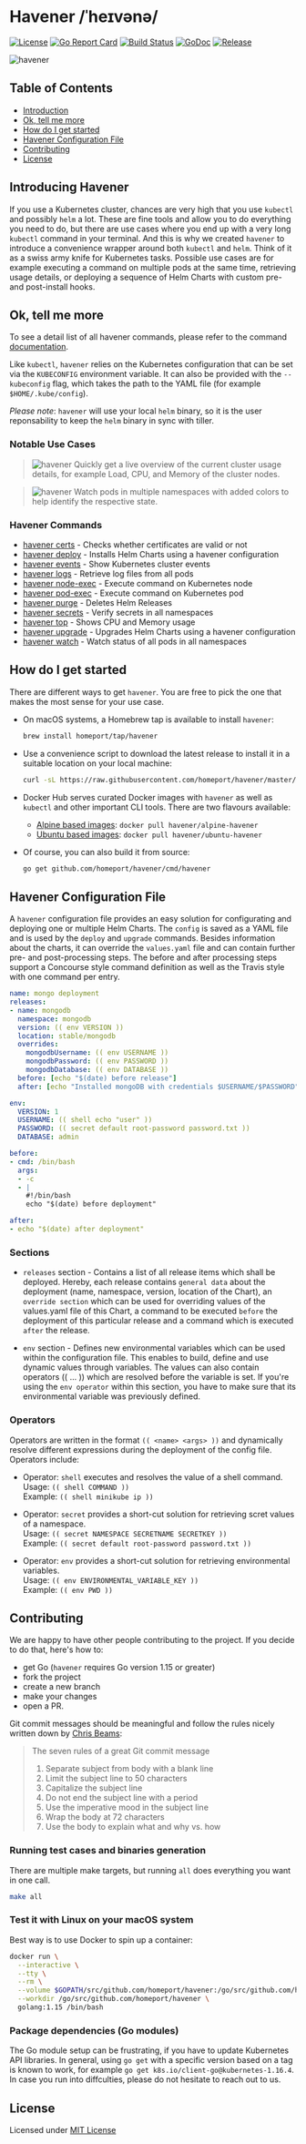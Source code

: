 # Havener /ˈheɪvənə/

[![License](https://img.shields.io/github/license/homeport/havener.svg)](https://github.com/homeport/havener/blob/master/LICENSE)
[![Go Report Card](https://goreportcard.com/badge/github.com/homeport/havener)](https://goreportcard.com/report/github.com/homeport/havener)
[![Build Status](https://travis-ci.com/homeport/havener.svg?branch=develop)](https://travis-ci.com/homeport/havener)
[![GoDoc](https://godoc.org/github.com/homeport/havener?status.svg)](https://godoc.org/github.com/homeport/havener)
[![Release](https://img.shields.io/github/release/homeport/havener.svg)](https://github.com/homeport/havener/releases/latest)

![havener](.docs/images/logo.png?raw=true "Havener logo - a pelican with pirate hat")

## Table of Contents

- [Introduction](#introducing-havener)
- [Ok, tell me more](#ok-tell-me-more)
- [How do I get started](#how-do-i-get-started)
- [Havener Configuration File](#havener-configuration-file)
- [Contributing](#contributing)
- [License](#license)

## Introducing Havener

If you use a Kubernetes cluster, chances are very high that you use `kubectl` and possibly `helm` a lot. These are fine tools and allow you to do everything you need to do, but there are use cases where you end up with a very long `kubectl` command in your terminal. And this is why we created `havener` to introduce a convenience wrapper around both `kubectl` and `helm`. Think of it as a swiss army knife for Kubernetes tasks. Possible use cases are for example executing a command on multiple pods at the same time, retrieving usage details, or deploying a sequence of Helm Charts with custom pre- and post-install hooks.

## Ok, tell me more

To see a detail list of all havener commands, please refer to the command [documentation](/.docs/commands/havener.md).

Like `kubectl`, `havener` relies on the Kubernetes configuration that can be set via the `KUBECONFIG` environment variable. It can also be provided with the `--kubeconfig` flag, which takes the path to the YAML file (for example `$HOME/.kube/config`).

_Please note_: `havener` will use your local `helm` binary, so it is the user reponsability to keep the `helm` binary in sync with tiller.

### Notable Use Cases

> ![havener](.docs/images/havener-top.png?raw=true "Havener terminal screenshot of top command")
> Quickly get a live overview of the current cluster usage details, for example Load, CPU, and Memory of the cluster nodes.

> ![havener](.docs/images/havener-watch.png?raw=true "Havener terminal screenshot of watch command")
> Watch pods in multiple namespaces with added colors to help identify the respective state.

### Havener Commands

- [havener certs](.docs/commands/havener_certs.md) - Checks whether certificates are valid or not
- [havener deploy](.docs/commands/havener_deploy.md) - Installs Helm Charts using a havener configuration
- [havener events](.docs/commands/havener_events.md) - Show Kubernetes cluster events
- [havener logs](.docs/commands/havener_logs.md) - Retrieve log files from all pods
- [havener node-exec](.docs/commands/havener_node-exec.md) - Execute command on Kubernetes node
- [havener pod-exec](.docs/commands/havener_pod-exec.md) - Execute command on Kubernetes pod
- [havener purge](.docs/commands/havener_purge.md) - Deletes Helm Releases
- [havener secrets](.docs/commands/havener_secrets.md) - Verify secrets in all namespaces
- [havener top](.docs/commands/havener_top.md) - Shows CPU and Memory usage
- [havener upgrade](.docs/commands/havener_upgrade.md) - Upgrades Helm Charts using a havener configuration
- [havener watch](.docs/commands/havener_watch.md) - Watch status of all pods in all namespaces

## How do I get started

There are different ways to get `havener`. You are free to pick the one that makes the most sense for your use case.

- On macOS systems, a Homebrew tap is available to install `havener`:

  ```sh
  brew install homeport/tap/havener
  ```

- Use a convenience script to download the latest release to install it in a suitable location on your local machine:

  ```sh
  curl -sL https://raw.githubusercontent.com/homeport/havener/master/scripts/download-latest.sh | bash
  ```

- Docker Hub serves curated Docker images with `havener` as well as  `kubectl` and other important CLI tools. There are two flavours available:
  - [Alpine based images](https://hub.docker.com/r/havener/alpine-havener/): `docker pull havener/alpine-havener`
  - [Ubuntu based images](https://hub.docker.com/r/havener/ubuntu-havener/): `docker pull havener/ubuntu-havener`

- Of course, you can also build it from source:

  ```sh
  go get github.com/homeport/havener/cmd/havener
  ```

## Havener Configuration File

A `havener` configuration file provides an easy solution for configurating and deploying one or multiple Helm Charts. The `config` is saved as a YAML file and is used by the `deploy` and `upgrade` commands. Besides information about the charts, it can override the `values.yaml` file and can contain further pre- and post-processing steps. The before and after processing steps support a Concourse style command definition as well as the Travis style with one command per entry.

```yml
name: mongo deployment
releases:
- name: mongodb
  namespace: mongodb
  version: (( env VERSION ))
  location: stable/mongodb
  overrides:
    mongodbUsername: (( env USERNAME ))
    mongodbPassword: (( env PASSWORD ))
    mongodbDatabase: (( env DATABASE ))
  before: [echo "$(date) before release"]
  after: [echo "Installed mongoDB with credentials $USERNAME/$PASSWORD"]

env:
  VERSION: 1
  USERNAME: (( shell echo "user" ))
  PASSWORD: (( secret default root-password password.txt ))
  DATABASE: admin

before:
- cmd: /bin/bash
  args:
  - -c
  - |
    #!/bin/bash
    echo "$(date) before deployment"

after:
- echo "$(date) after deployment"
```

### Sections

- `releases` section - Contains a list of all release items which shall be deployed. Hereby, each release contains `general data` about the deployment (name, namespace, version, location of the Chart), an `override section` which can be used for overriding values of the values.yaml file of this Chart, a command to be executed `before` the deployment of this particular release and a command which is executed `after` the release.

- `env` section - Defines new environmental variables which can be used within the configuration file. This enables to build, define and use dynamic values through variables. The values can also contain operators (( ... )) which are resolved before the variable is set. If you're using the `env operator` within this section, you have to make sure that its environmental variable was previously defined.

### Operators

Operators are written in the format `(( <name> <args> ))` and dynamically resolve different expressions during the deployment of the config file. Operators include:

- Operator: `shell` executes and resolves the value of a shell command.
  </br>Usage: `(( shell COMMAND ))`
  </br>Example: `(( shell minikube ip ))`

- Operator: `secret` provides a short-cut solution for retrieving scret values of a namespace.
  </br>Usage: `(( secret NAMESPACE SECRETNAME SECRETKEY ))`
  </br>Example: `(( secret default root-password password.txt ))`

- Operator: `env` provides a short-cut solution for retrieving environmental variables.
  </br>Usage: `(( env ENVIRONMENTAL_VARIABLE_KEY ))`
  </br>Example: `(( env PWD ))`

## Contributing

We are happy to have other people contributing to the project. If you decide to do that, here's how to:

- get Go (`havener` requires Go version 1.15 or greater)
- fork the project
- create a new branch
- make your changes
- open a PR.

Git commit messages should be meaningful and follow the rules nicely written down by [Chris Beams](https://chris.beams.io/posts/git-commit/):
> The seven rules of a great Git commit message
>
> 1. Separate subject from body with a blank line
> 1. Limit the subject line to 50 characters
> 1. Capitalize the subject line
> 1. Do not end the subject line with a period
> 1. Use the imperative mood in the subject line
> 1. Wrap the body at 72 characters
> 1. Use the body to explain what and why vs. how

### Running test cases and binaries generation

There are multiple make targets, but running `all` does everything you want in one call.

```sh
make all
```

### Test it with Linux on your macOS system

Best way is to use Docker to spin up a container:

```sh
docker run \
  --interactive \
  --tty \
  --rm \
  --volume $GOPATH/src/github.com/homeport/havener:/go/src/github.com/homeport/havener \
  --workdir /go/src/github.com/homeport/havener \
  golang:1.15 /bin/bash
```

### Package dependencies (Go modules)

The Go module setup can be frustrating, if you have to update Kubernetes API libraries. In general, using `go get` with a specific version based on a tag is known to work, for example `go get k8s.io/client-go@kubernetes-1.16.4`. In case you run into diffculties, please do not hesitate to reach out to us.

## License

Licensed under [MIT License](https://github.com/homeport/havener/blob/master/LICENSE)
